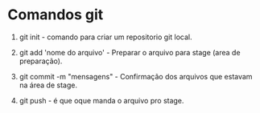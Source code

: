 # Comandos git
1. git init - comando para criar um repositorio git local.

2. git add 'nome do arquivo' - Preparar o arquivo para stage (area de preparação).

3. git commit -m "mensagens" - Confirmação dos arquivos que estavam na área de stage.

4. git push - é que oque manda o arquivo pro stage. 
